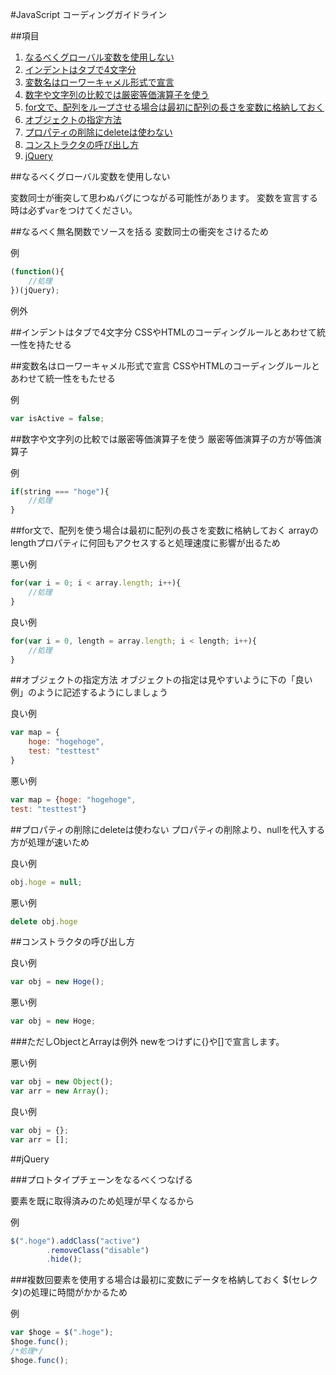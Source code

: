 #JavaScript コーディングガイドライン

##項目

  1. [なるべくグローバル変数を使用しない](#なるべくグローバル変数を使用しない)
  1. [インデントはタブで4文字分](#インデントはタブで4文字分)
  1. [変数名はローワーキャメル形式で宣言](#変数名はローワーキャメル形式で宣言)
  1. [数字や文字列の比較では厳密等価演算子を使う](#数字や文字列の比較では厳密等価演算子を使う)
  1. [for文で、配列をループさせる場合は最初に配列の長さを変数に格納しておく](#for文で、配列を使う場合は最初に配列の長さを変数に格納しておく)
  1. [オブジェクトの指定方法](#オブジェクトの指定方法)
  1. [プロパティの削除にdeleteは使わない](#プロパティの削除にdeleteは使わない)
  2. [コンストラクタの呼び出し方](#コンストラクタの呼び出し方)
  1. [jQuery](#jQuery)

##なるべくグローバル変数を使用しない

変数同士が衝突して思わぬバグにつながる可能性があります。
変数を宣言する時は必ず```var```をつけてください。

##なるべく無名関数でソースを括る
変数同士の衝突をさけるため

例

```javascript
(function(){
	//処理
})(jQuery);

```

例外



##インデントはタブで4文字分
CSSやHTMLのコーディングルールとあわせて統一性を持たせる

##変数名はローワーキャメル形式で宣言
CSSやHTMLのコーディングルールとあわせて統一性をもたせる

例

```javascript
var isActive = false;
```

##数字や文字列の比較では厳密等価演算子を使う
厳密等価演算子の方が等価演算子

例
```javascript
if(string === "hoge"){
	//処理
}
```
##for文で、配列を使う場合は最初に配列の長さを変数に格納しておく
arrayのlengthプロパティに何回もアクセスすると処理速度に影響が出るため

悪い例
```javascript
for(var i = 0; i < array.length; i++){
	//処理
}
```
良い例
```javascript
for(var i = 0, length = array.length; i < length; i++){
	//処理
}
```

##オブジェクトの指定方法
オブジェクトの指定は見やすいように下の「良い例」のように記述するようにしましょう

良い例
```javascript
var map = {
	hoge: "hogehoge",
	test: "testtest"
}
```

悪い例
```javascript
var map = {hoge: "hogehoge",
test: "testtest"}
```

##プロパティの削除にdeleteは使わない
プロパティの削除より、nullを代入する方が処理が速いため

良い例
```javascript
obj.hoge = null;
```

悪い例

```javascript
delete obj.hoge
```

##コンストラクタの呼び出し方

良い例
```javascript
var obj = new Hoge();
```

悪い例

```javascript
var obj = new Hoge;
```

###ただしObjectとArrayは例外
newをつけずに{}や[]で宣言します。


悪い例

```javascript
var obj = new Object();
var arr = new Array();
```

良い例

```javascript
var obj = {};
var arr = [];
```

##jQuery

###プロトタイプチェーンをなるべくつなげる

要素を既に取得済みのため処理が早くなるから

例

```javascript
$(".hoge").addClass("active")
		.removeClass("disable")
		.hide();
```

###複数回要素を使用する場合は最初に変数にデータを格納しておく
$(セレクタ)の処理に時間がかかるため

例

```javascript
var $hoge = $(".hoge");
$hoge.func();
/*処理*/
$hoge.func();
```

